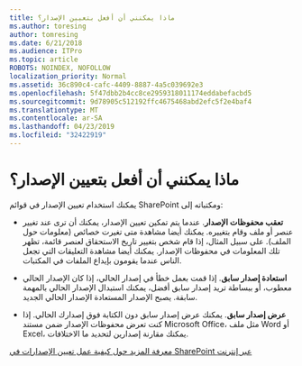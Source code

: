 ```yaml
---
title: ماذا يمكنني أن أفعل بتعيين الإصدار؟
ms.author: toresing
author: tomresing
ms.date: 6/21/2018
ms.audience: ITPro
ms.topic: article
ROBOTS: NOINDEX, NOFOLLOW
localization_priority: Normal
ms.assetid: 36c890c4-cafc-4409-8887-4a5c039692e3
ms.openlocfilehash: 5f47dbb2b4cc8ce2959318011174eddabefacbd5
ms.sourcegitcommit: 9d78905c512192ffc4675468abd2efc5f2e4baf4
ms.translationtype: MT
ms.contentlocale: ar-SA
ms.lasthandoff: 04/23/2019
ms.locfileid: "32422919"
---
```

# <a name="what-can-i-do-with-versioning"></a>ماذا يمكنني أن أفعل بتعيين الإصدار؟

يمكنك استخدام تعيين الإصدار في قوائم SharePoint ومكتباته إلى:
  
- **تعقب محفوظات الإصدار**. عندما يتم تمكين تعيين الإصدار، يمكنك أن ترى عند تغيير عنصر أو ملف وقام بتغييره. يمكنك أيضا مشاهدة متى تغيرت خصائص (معلومات حول الملف). على سبيل المثال، إذا قام شخص بتغيير تاريخ الاستحقاق لعنصر قائمة، تظهر تلك المعلومات في محفوظات الإصدار. يمكنك أيضا مشاهدة التعليقات التي تجعل الناس عندما يقومون بإيداع الملفات في المكتبات. 
    
- **استعادة إصدار سابق**. إذا قمت بعمل خطأ في إصدار الحالي، إذا كان الإصدار الحالي معطوب، أو ببساطة تريد إصدار سابق أفضل، يمكنك استبدال الإصدار الحالي بالمهمة سابقة. يصبح الإصدار المستعادة الإصدار الحالي الجديد. 
    
- **عرض إصدار سابق**. يمكنك عرض إصدار سابق دون الكتابة فوق إصدارك الحالي. إذا كنت تعرض محفوظات الإصدار ضمن مستند Microsoft Office، مثل ملف Word أو Excel، يمكنك مقارنة إصدارين لتحديد ما الاختلافات. 
    
[معرفة المزيد حول كيفية عمل تعيين الإصدارات في SharePoint عبر إنترنت](https://go.microsoft.com/fwlink/?linkid=875710)
  

